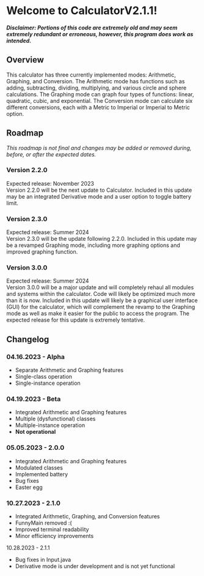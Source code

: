 # Welcome to CalculatorV2.1.1!

***Disclaimer:
Portions of this code are extremely old and may seem extremely redundant or erroneous, however, this program does work as intended.***

## Overview
This calculator has three currently implemented modes: Arithmetic, Graphing, and Conversion. The Arithmetic mode has functions such as adding, subtracting, dividing, multiplying, and various circle and sphere calculations. The Graphing mode can graph four types of functions: linear, quadratic, cubic, and exponential. The Conversion mode can calculate six different conversions, each with a Metric to Imperial or Imperial to Metric option.

## Roadmap
*This roadmap is not final and changes may be added or removed during, before, or after the expected dates.*
### Version 2.2.0
Expected release: November 2023<br>
Version 2.2.0 will be the next update to Calculator. Included in this update may be an integrated Derivative mode and a user option to toggle battery limit.
### Version 2.3.0
Expected release: Summer 2024<br>
Version 2.3.0 will be the update following 2.2.0. Included in this update may be a revamped Graphing mode, including more graphing options and improved graphing function.
### Version 3.0.0
Expected release: Summer 2024<br>
Version 3.0.0 will be a major update and will completely rehaul all modules and systems within the calculator. Code will likely be optimized much more than it is now. Included in this update will likely be a graphical user interface (GUI) for the calculator, which will complement the revamp to the Graphing mode as well as make it easier for the public to access the program. The expected release for this update is extremely tentative.

## Changelog
### 04.16.2023 - Alpha
- Separate Arithmetic and Graphing features
- Single-class operation
- Single-instance operation
### 04.19.2023 - Beta
- Integrated Arithmetic and Graphing features
- Multiple (dysfunctional) classes
- Multiple-instance operation
- **Not operational**
### 05.05.2023 - 2.0.0
- Integrated Arithmetic and Graphing features
- Modulated classes
- Implemented battery
- Bug fixes
- Easter egg
### 10.27.2023 - 2.1.0
- Integrated Arithmetic, Graphing, and Conversion features
- FunnyMain removed :(
- Improved terminal readability
- Minor efficiency improvements<br>

10.28.2023 - 2.1.1
- Bug fixes in Input.java
- Derivative mode is under development and is not yet functional
